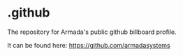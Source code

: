 # .github
The repository for Armada's public github billboard profile.

It can be found here: https://github.com/armadasystems
